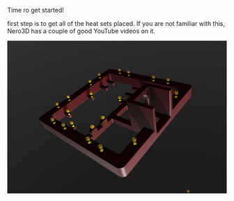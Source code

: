 Time ro get started! 

first step is to get all of the heat sets placed.  If you are not familiar with this, Nero3D has a couple of good YouTube videos on it. 

![](instructions/step1.png)
